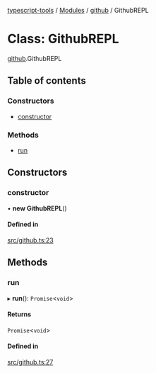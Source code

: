 [typescript-tools](../README.md) / [Modules](../modules.md) / [github](../modules/github.md) / GithubREPL

# Class: GithubREPL

[github](../modules/github.md).GithubREPL

## Table of contents

### Constructors

- [constructor](github.GithubREPL.md#constructor)

### Methods

- [run](github.GithubREPL.md#run)

## Constructors

### constructor

• **new GithubREPL**()

#### Defined in

[src/github.ts:23](https://github.com/jonathanchowjh/ts-utils/blob/9c0d20c/src/github.ts#L23)

## Methods

### run

▸ **run**(): `Promise`<`void`\>

#### Returns

`Promise`<`void`\>

#### Defined in

[src/github.ts:27](https://github.com/jonathanchowjh/ts-utils/blob/9c0d20c/src/github.ts#L27)
